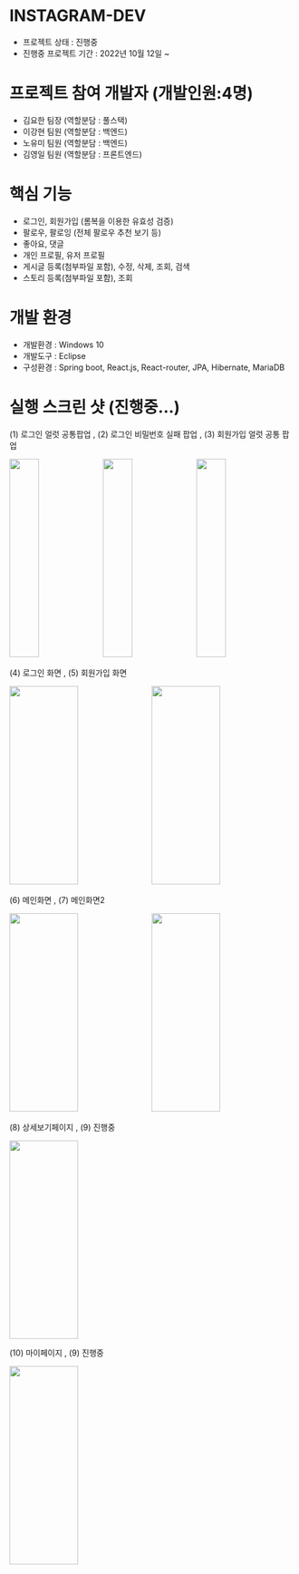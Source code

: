 # INSTAGRAM-DEV

- 프로젝트 상태 : 진행중
- 진행중 프로젝트 기간 : 2022년 10월 12일 ~ 

# 프로젝트 참여 개발자 (개발인원:4명)

- 김요한 팀장 (역할분담 : 풀스택)
- 이강현 팀원 (역할분담 : 백엔드)
- 노유미 팀원 (역할분담 : 백엔드)
- 김영일 팀원 (역할분담 : 프론트엔드)

# 핵심 기능
- 로그인, 회원가입 (롬복을 이용한 유효성 검증)
- 팔로우, 팔로잉 (전체 팔로우 추천 보기 등)
- 좋아요, 댓글
- 개인 프로필, 유저 프로필
- 게시글 등록(첨부파일 포함), 수정, 삭제, 조회, 검색
- 스토리 등록(첨부파일 포함), 조회

# 개발 환경
- 개발환경 : Windows 10
- 개발도구 : Eclipse
- 구성환경 : Spring boot, React.js, React-router, JPA, Hibernate, MariaDB

# 실행 스크린 샷 (진행중...)
<div align="left">
  <p> (1) 로그인 얼럿 공통팝업 , (2) 로그인 비밀번호 실패 팝업 , (3) 회원가입 얼럿 공통 팝업 </p>
	<img src="https://user-images.githubusercontent.com/61484038/200118266-7f0eacd5-45bc-481d-9248-fd74337052d0.PNG" width=32% height="350"/>
	<img src="https://user-images.githubusercontent.com/61484038/200118376-cf924197-fac5-48d3-839b-1e281c987bb8.PNG" width=32% height="350"/>
  <img src="https://user-images.githubusercontent.com/61484038/200118378-9101b9a6-1430-47c6-83d1-c27c1887fce2.PNG" width=32% height="350"/>
</div>
<div align="left">
  <p> (4) 로그인 화면 , (5) 회원가입 화면 </p>
	<img src="https://user-images.githubusercontent.com/61484038/200118267-045beffb-bc0c-4399-9a46-903fc61104f7.PNG" width=49% height="350"/>
	<img src="https://user-images.githubusercontent.com/61484038/200118269-cee82055-2c8b-4a54-a146-9e1145c3125a.PNG" width=49% height="350"/>
</div>
<div align="left">
  <p> (6) 메인화면 , (7) 메인화면2 </p>
	<img src="https://user-images.githubusercontent.com/61484038/203252049-4f27b519-deb5-4094-85ad-e14b7c191f34.PNG" width=49% height="350"/>
	<img src="https://user-images.githubusercontent.com/61484038/203253587-014b748e-f2a9-4b96-bfa4-8537ec56574e.PNG" width=49% height="350"/>
</div>
<div align="left">
  <p> (8) 상세보기페이지 , (9) 진행중 </p>
	<img src="https://user-images.githubusercontent.com/61484038/203252339-ccf6dee0-8357-4562-b7b5-5bcc9105ce86.PNG" width=49% height="350"/>
</div>
<div align="left">
  <p> (10) 마이페이지 , (9) 진행중 </p>
	<img src="https://user-images.githubusercontent.com/61484038/201460865-c4eebd74-d69b-47dc-b9ef-a03e69bcd79a.PNG" width=49% height="350"/>
</div>

